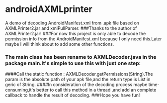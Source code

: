 # androidAXMLprinter
A demo of decoding AndroidManifest.xml from .apk file  based on AXMLPrinter2.jar and xmlPullParser.
###Thanks to the author of AXMLPrinter2.jar!
###For now this project is only able to decode the permission info from the AndroidManifest.xml because I only need this.Later maybe I will think about to add some other functions.
### The main class has been rename to AXMLDecoder.java in the package main.It's simple to use this with just one step:
####Call the static function : AXMLDecoder.getPermissions(String).The param is the absolute path of your apk file,and the return type is List in geric of String.
####In consideration of the decoding process maybe time-consuming,it's better to call this method in a thread ,and add an complete callback to handle the result of decoding.
###Hope you have fun!
